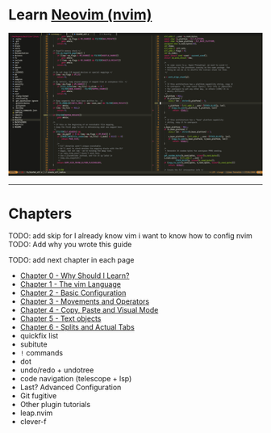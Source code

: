 # Learn [Neovim (nvim)](https://github.com/neovim/neovim)

![nvim Screenshot](./media/preview.png)

---

# Chapters

TODO: add skip for I already know vim i want to know how to config nvim
TODO: Add why you wrote this guide

TODO: add next chapter in each page
* [Chapter 0 - Why Should I Learn?](chapters/00-why-should-i-learn.md)
* [Chapter 1 - The vim Language](chapters/01-the-vim-language.md)
* [Chapter 2 - Basic Configuration](chapters/02-basic-config.md)
* [Chapter 3 - Movements and Operators](chapters/03-movements-and-operators.md)
* [Chapter 4 - Copy, Paste and Visual Mode](chapters/04-copy-paste-visual.md)
* [Chapter 5 - Text objects](chapters/05-text-objects.md)
* [Chapter 6 - Splits and Actual Tabs](chapters/06-splits-and-actual-tabs.md)
* quickfix list
* subitute
* `!` commands
* dot
* undo/redo + undotree
* code navigation (telescope + lsp)
* Last? Advanced Configuration
* Git fugitive
* Other plugin tutorials
* leap.nvim
* clever-f
